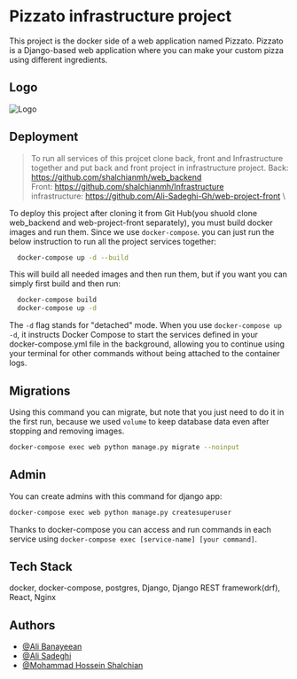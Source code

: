 
# Pizzato infrastructure project

This project is the docker side of a web application named Pizzato.
Pizzato is a Django-based web application where you can make your custom pizza using different ingredients.
## Logo
![Logo](https://i.postimg.cc/W3tLsDVQ/res-logo.png)

## Deployment

> To run all services of this projcet clone back, front and Infrastructure together and put back and front project in infrastructure project.
> Back: https://github.com/shalchianmh/web_backend \
> Front: https://github.com/shalchianmh/Infrastructure \
> infrastructure: https://github.com/Ali-Sadeghi-Gh/web-project-front \

To deploy this project after cloning it from Git Hub(you shuold clone web_backend and web-project-front separately), you must build docker images and run them. Since we use `docker-compose`.
you can just run the below instruction to run all the project services together:

```bash
  docker-compose up -d --build
```
This will build all needed images and then run them, but if you want you can simply first build and then run:
```bash
  docker-compose build
  docker-compose up -d
```
The `-d` flag stands for "detached" mode.
When you use `docker-compose up -d`,
it instructs Docker Compose to start the services defined in your docker-compose.yml file in the background, allowing you to continue using your terminal for other commands without being attached to the container logs.

## Migrations
Using this command you can migrate, but note that you just need to do it in the first run, because we used `volume` to keep database data even after stopping and removing images.
```bash
docker-compose exec web python manage.py migrate --noinput
```
## Admin
You can create admins with this command for django app:
```bash
docker-compose exec web python manage.py createsuperuser
```
Thanks to docker-compose you can access and run commands in each service using `docker-compose exec [service-name] [your command]`.

## Tech Stack

docker, docker-compose, postgres, Django, Django REST framework(drf), React, Nginx




## Authors

- [@Ali Banayeean](https://www.github.com/Alibanayeean)
- [@Ali Sadeghi](https://www.github.com/Ali-Sadeghi-Gh)
- [@Mohammad Hossein Shalchian](https://www.github.com/shalchianmh)



